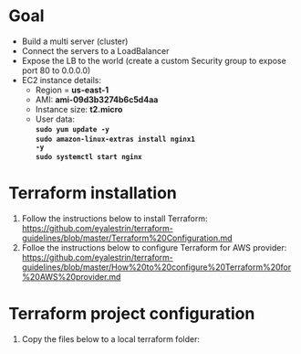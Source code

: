 # Goal
* Build a multi server (cluster)  
* Connect the servers to a LoadBalancer  
* Expose the LB to the world (create a custom Security group to expose port 80 to 0.0.0.0)  
* EC2 instance details:  
  * Region = **us-east-1**  
  * AMI: **ami-09d3b3274b6c5d4aa**  
  * Instance size: **t2.micro**  
  * User data:  
    **<code>sudo yum update -y</code>**  
    **<code>sudo amazon-linux-extras install nginx1 -y</code>**  
    **<code>sudo systemctl start nginx</code>**  

# Terraform installation
1. Follow the instructions below to install Terraform:  
  https://github.com/eyalestrin/terraform-guidelines/blob/master/Terraform%20Configuration.md  
2. Folloe the instructions below to configure Terraform for AWS provider:  
  https://github.com/eyalestrin/terraform-guidelines/blob/master/How%20to%20configure%20Terraform%20for%20AWS%20provider.md  

# Terraform project configuration
1. Copy the files below to a local terraform folder:  
